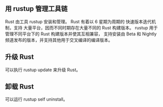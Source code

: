 ## 用 rustup 管理工具链
Rust 由工具 rustup 安装和管理。
Rust 有着以 6 星期为周期的 快速版本迭代机制，支持 大量平台，因而不同时期存在大量不同的 Rust 构建版本。 
rustup 用于管理不同平台下的 Rust 构建版本并使其互相兼容， 支持安装由 Beta 和 Nightly 频道发布的版本，并支持其他用于交叉编译的编译版本。

## 升级 Rust
可以执行 rustup update 来升级 Rust。

## 卸载 Rust
可以运行 rustup self uninstall。